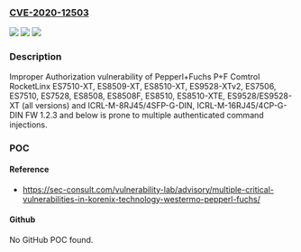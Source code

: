 ### [CVE-2020-12503](https://cve.mitre.org/cgi-bin/cvename.cgi?name=CVE-2020-12503)
![](https://img.shields.io/static/v1?label=Product&message=PMI-110-F2G&color=blue)
![](https://img.shields.io/static/v1?label=Version&message=%3C%20V1.8%20&color=brighgreen)
![](https://img.shields.io/static/v1?label=Vulnerability&message=CWE-863%20Incorrect%20Authorization&color=brighgreen)

### Description

Improper Authorization vulnerability of Pepperl+Fuchs P+F Comtrol RocketLinx ES7510-XT, ES8509-XT, ES8510-XT, ES9528-XTv2, ES7506, ES7510, ES7528, ES8508, ES8508F, ES8510, ES8510-XTE, ES9528/ES9528-XT (all versions) and ICRL-M-8RJ45/4SFP-G-DIN, ICRL-M-16RJ45/4CP-G-DIN FW 1.2.3 and below is prone to multiple authenticated command injections.

### POC

#### Reference
- https://sec-consult.com/vulnerability-lab/advisory/multiple-critical-vulnerabilities-in-korenix-technology-westermo-pepperl-fuchs/

#### Github
No GitHub POC found.

